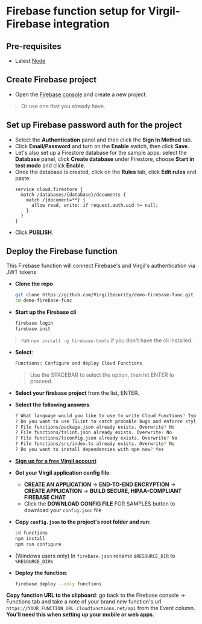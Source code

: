 # Firebase function setup for Virgil-Firebase integration

## Pre-requisites
* Latest [Node](https://nodejs.org/en/download)

## Create Firebase project
* Open the [Firebase console](https://console.firebase.google.com) and create a new project.

> Or use one that you already have.

## Set up Firebase password auth for the project
* Select the **Authentication** panel and then click the **Sign In Method** tab.
* Click **Email/Password** and turn on the **Enable** switch, then click **Save**.
* Let's also set up a Firestore database for the sample apps: select the **Database** panel, click **Create database** under Firestore, choose **Start in test mode** and click **Enable**.
* Once the database is created, click on the **Rules** tab, click **Edit rules** and paste:
  ```
  service cloud.firestore {
    match /databases/{database}/documents {
      match /{document=**} {
        allow read, write: if request.auth.uid != null;
      }
    }
  }
  ```
* Click **PUBLISH**.

## Deploy the Firebase function
This Firebase function will connect Firebase's and Virgil's authentication via JWT tokens

* **Clone the repo**
  ```bash
  git clone https://github.com/VirgilSecurity/demo-firebase-func.git
  cd demo-firebase-func
  ```
* **Start up the Firebase cli**
  ```bash
  firebase login
  firebase init
  ```
> run `npm install -g firebase-tools` if you don't have the cli installed.

* **Select**:
  ```bash
  Functions: Configure and deploy Cloud Functions
  ```
  > Use the SPACEBAR to select the option, then hit ENTER to proceed.

* **Select your firebase project** from the list, ENTER.

* **Select the following answers**:
  ```bash
  ? What language would you like to use to write Cloud Functions? TypeScript
  ? Do you want to use TSLint to catch probable bugs and enforce style? Yes
  ? File functions/package.json already exists. Overwrite? No
  ? File functions/tslint.json already exists. Overwrite? No
  ? File functions/tsconfig.json already exists. Overwrite? No
  ? File functions/src/index.ts already exists. Overwrite? No
  ? Do you want to install dependencies with npm now? Yes
  ```

* **[Sign up for a free Virgil account](https://virgilsecurity.com/getstarted)** 

* **Get your Virgil application config file**:

  * **CREATE AN APPLICATION** -> **END-TO-END ENCRYPTION** -> **CREATE APPLICATION** -> **BUILD SECURE, HIPAA-COMPLIANT FIREBASE CHAT**
  * Click the **DOWNLOAD CONFIG FILE** FOR SAMPLES button to download your `config.json` file
  
* **Copy `config.json` to the project's root folder and run**:
  ```bash
  cd functions
  npm install
  npm run configure
  ```
* (Windows users only) In `firebase.json` rename `$RESOURCE_DIR` to `%RESOURCE_DIR%`
* **Deploy the function**:
  ```bash
  firebase deploy --only functions
  ```

**Copy function URL to the clipboard**: go back to the Firebase console -> Functions tab and take a note of your brand new function's url `https://YOUR_FUNCTION_URL.cloudfunctions.net/api` from the Event column. **You'll need this when setting up your mobile or web apps**.
